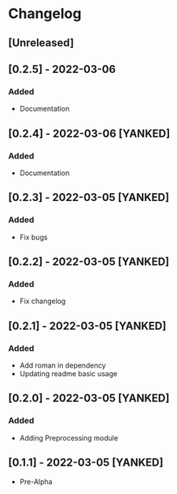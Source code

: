 # Changelog

## [Unreleased]

## [0.2.5] - 2022-03-06
### Added
* Documentation
## [0.2.4] - 2022-03-06 [YANKED]
### Added
* Documentation
## [0.2.3] - 2022-03-05 [YANKED]
### Added
* Fix bugs
## [0.2.2] - 2022-03-05 [YANKED]
### Added
* Fix changelog
## [0.2.1] - 2022-03-05 [YANKED]
### Added
* Add roman in dependency
* Updating readme basic usage
## [0.2.0] - 2022-03-05 [YANKED]
### Added
* Adding Preprocessing module
## [0.1.1] - 2022-03-05 [YANKED]
* Pre-Alpha
